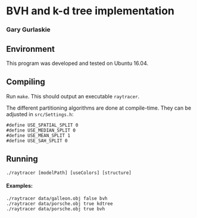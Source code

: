# BVH and k-d tree implementation
### Gary Gurlaskie

## Environment
This program was developed and tested on Ubuntu 16.04.

## Compiling
Run `make`. This should output an executable `raytracer`.

The different partitioning algorithms are done at compile-time. They can be adjusted in `src/Settings.h`:

```
#define USE_SPATIAL_SPLIT 0
#define USE_MEDIAN_SPLIT 0
#define USE_MEAN_SPLIT 1
#define USE_SAH_SPLIT 0
```

## Running
```
./raytracer [modelPath] [useColors] [structure]
```

#### Examples:
```
./raytracer data/galleon.obj false bvh
./raytracer data/porsche.obj true kdtree
./raytracer data/porsche.obj true bvh
```
